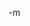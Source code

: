 <img src="http://www.earthvssoup.com/sp3w/uploaded_images/hrlogo-775389.jpg" border="0" alt="" /><br/>
-m
